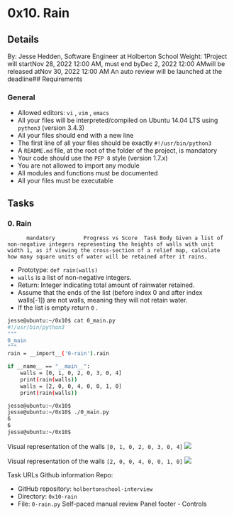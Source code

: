 # 0x10. Rain
## Details
 By: Jesse Hedden, Software Engineer at Holberton School Weight: 1Project will startNov 28, 2022 12:00 AM, must end byDec 2, 2022 12:00 AMwill be released atNov 30, 2022 12:00 AM An auto review will be launched at the deadline## Requirements
### General
* Allowed editors:  ` vi ` ,  ` vim ` ,  ` emacs ` 
* All your files will be interpreted/compiled on Ubuntu 14.04 LTS using  ` python3 `  (version 3.4.3)
* All your files should end with a new line
* The first line of all your files should be exactly  ` #!/usr/bin/python3 ` 
* A  ` README.md `  file, at the root of the folder of the project, is mandatory
* Your code should use the  ` PEP 8 `  style (version 1.7.x)
* You are not allowed to import any module
* All modules and functions must be documented
* All your files must be executable
## Tasks
### 0. Rain
          mandatory         Progress vs Score  Task Body Given a list of non-negative integers representing the heights of walls with unit width 1, as if viewing the cross-section of a relief map, calculate how many square units of water will be retained after it rains.
* Prototype:  ` def rain(walls) ` 
*  ` walls `  is a list of non-negative integers.
* Return: Integer indicating total amount of rainwater retained.
* Assume that the ends of the list (before index 0 and after index walls[-1]) are not walls, meaning they will not retain water.
* If the list is empty return  ` 0 ` .
```bash
jesse@ubuntu:~/0x10$ cat 0_main.py
#!/usr/bin/python3
"""
0_main
"""
rain = __import__('0-rain').rain

if __name__ == "__main__":
    walls = [0, 1, 0, 2, 0, 3, 0, 4]
    print(rain(walls))
    walls = [2, 0, 0, 4, 0, 0, 1, 0]
    print(rain(walls))

jesse@ubuntu:~/0x10$ 
jesse@ubuntu:~/0x10$ ./0_main.py
6
6
jesse@ubuntu:~/0x10$ 

```
Visual representation of the walls   ` [0, 1, 0, 2, 0, 3, 0, 4] ` 
 ![](https://holbertonintranet.s3.amazonaws.com/uploads/medias/2021/4/85ef782020ac6efdc7004b62ea86724a552285b4.png?X-Amz-Algorithm=AWS4-HMAC-SHA256&X-Amz-Credential=AKIARDDGGGOU5BHMTQX4%2F20221128%2Fus-east-1%2Fs3%2Faws4_request&X-Amz-Date=20221128T201056Z&X-Amz-Expires=86400&X-Amz-SignedHeaders=host&X-Amz-Signature=57399826e2d00f076e2587957bab340b9151bee7816fa86f7d98c384e669ef29) 

Visual representation of the walls   ` [2, 0, 0, 4, 0, 0, 1, 0] ` 
 ![](https://holbertonintranet.s3.amazonaws.com/uploads/medias/2021/4/9a27c3e4e214e55b3c0b8b1439fdc99b4a184ff5.png?X-Amz-Algorithm=AWS4-HMAC-SHA256&X-Amz-Credential=AKIARDDGGGOU5BHMTQX4%2F20221128%2Fus-east-1%2Fs3%2Faws4_request&X-Amz-Date=20221128T201056Z&X-Amz-Expires=86400&X-Amz-SignedHeaders=host&X-Amz-Signature=6ff3f980caf889e3c9a62e9e29d5dd92eea4831b3cebab028e8bf1424182a7e5) 

 Task URLs  Github information Repo:
* GitHub repository:  ` holbertonschool-interview ` 
* Directory:  ` 0x10-rain ` 
* File:  ` 0-rain.py ` 
 Self-paced manual review  Panel footer - Controls 
